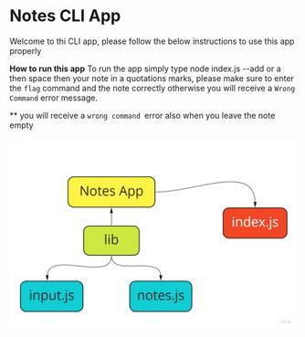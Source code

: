 # Notes CLI App

Welcome to thi CLI app, please follow the below instructions to use this app properly

**How to run this app**
To run the app simply type node index.js --add or a then space then your note in a quotations marks, please make sure to enter the `flag` command and the note correctly otherwise you will receive a `Wrong Command` error message.

\*\* you will receive a `wrong command `error also when you leave the note empty

![img3](assets/class1.jpg)

